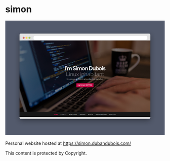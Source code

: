 # simon

![Homepage](https://raw.githubusercontent.com/simondubois/simon/master/screenshot.png  "Homepage")

Personal website hosted at https://simon.dubandubois.com/

This content is protected by Copyright.

